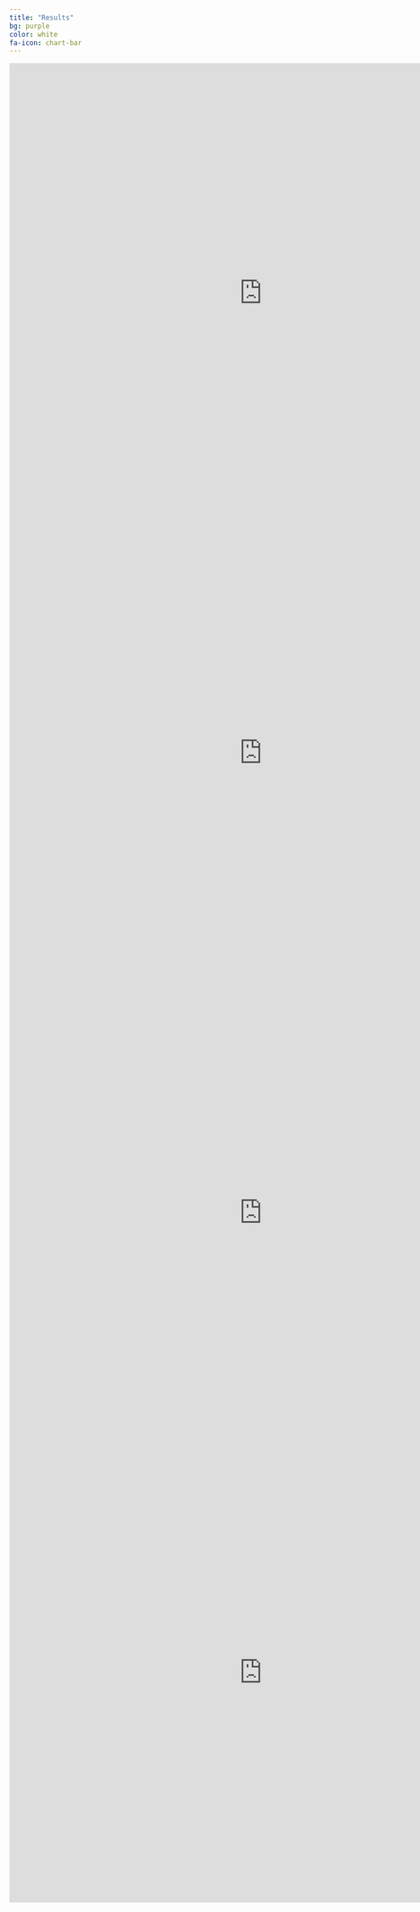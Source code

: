 ```yaml
---
title: "Results"
bg: purple
color: white
fa-icon: chart-bar
---
```


<iframe src="https://docs.google.com/spreadsheets/d/e/2PACX-1vRAqyobPb7CbAlTA2dfGJzjgNu6gx1zoK8uHfAWs2I2O7hC781HjS9atFOyPQamzKcmBv-shwi2bQXP/pubchart?oid=1939324506&amp;format=interactive" width="900" height="820" frameborder="0" marginheight="0" marginwidth="0"></iframe>
<iframe src="https://docs.google.com/spreadsheets/d/e/2PACX-1vRAqyobPb7CbAlTA2dfGJzjgNu6gx1zoK8uHfAWs2I2O7hC781HjS9atFOyPQamzKcmBv-shwi2bQXP/pubchart?oid=1061327120&amp;format=interactive" width="900" height="820" frameborder="0" marginheight="0" marginwidth="0"></iframe>
<iframe src="https://docs.google.com/spreadsheets/d/e/2PACX-1vRAqyobPb7CbAlTA2dfGJzjgNu6gx1zoK8uHfAWs2I2O7hC781HjS9atFOyPQamzKcmBv-shwi2bQXP/pubchart?oid=1006335906&amp;format=interactive" width="900" height="820" frameborder="0" marginheight="0" marginwidth="0"></iframe>
<iframe src="https://docs.google.com/spreadsheets/d/e/2PACX-1vRAqyobPb7CbAlTA2dfGJzjgNu6gx1zoK8uHfAWs2I2O7hC781HjS9atFOyPQamzKcmBv-shwi2bQXP/pubchart?oid=1626519209&amp;format=interactive" width="900" height="820" frameborder="0" marginheight="0" marginwidth="0"></iframe>
